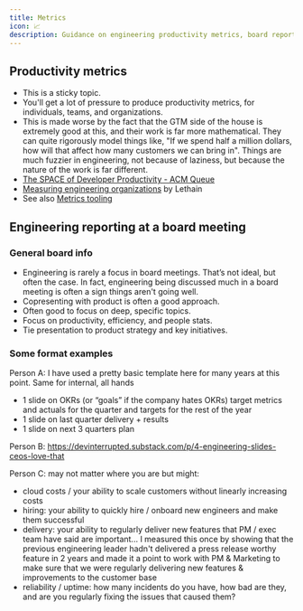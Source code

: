 ```yaml
---
title: Metrics
icon: 📈
description: Guidance on engineering productivity metrics, board reporting, and approaches to measuring individual and organizational performance.
---
```


## Productivity metrics

* This is a sticky topic.
* You'll get a lot of pressure to produce productivity metrics, for individuals, teams, and organizations.
* This is made worse by the fact that the GTM side of the house is extremely good at this, and their work is far more mathematical. They can quite rigorously model things like, "If we spend half a million dollars, how will that affect how many customers we can bring in". Things are much fuzzier in engineering, not because of laziness, but because the nature of the work is far different.
* [The SPACE of Developer Productivity - ACM Queue](https://queue.acm.org/detail.cfm?id=3454124)
* [Measuring engineering organizations](https://lethain.com/measuring-engineering-organizations/) by Lethain
* See also [Metrics tooling](/wiki/tools/metrics/)

## Engineering reporting at a board meeting

### General board info

* Engineering is rarely a focus in board meetings. That’s not ideal, but often the case. In fact, engineering being discussed much in a board meeting is often a sign things aren't going well.
* Copresenting with product is often a good approach.
* Often good to focus on deep, specific topics.
* Focus on productivity, efficiency, and people stats.
* Tie presentation to product strategy and key initiatives.

### Some format examples

Person A: I have used a pretty basic template here for many years at this point. Same for internal, all hands
* 1 slide on OKRs (or “goals” if the company hates OKRs) target metrics and actuals for the quarter and targets for the rest of the year
* 1 slide on last quarter delivery + results
* 1 slide on next 3 quarters plan

Person B: https://devinterrupted.substack.com/p/4-engineering-slides-ceos-love-that

Person C: may not matter where you are but might:

* cloud costs / your ability to scale customers without linearly increasing costs
* hiring: your ability to quickly hire / onboard new engineers and make them successful
* delivery: your ability to regularly deliver new features that PM / exec team have said are important... I measured this once by showing that the previous engineering leader hadn't delivered a press release worthy feature in 2 years and made it a point to work with PM & Marketing to make sure that we were regularly delivering new features & improvements to the customer base
* reliability / uptime: how many incidents do you have, how bad are they, and are you regularly fixing the issues that caused them?


          
